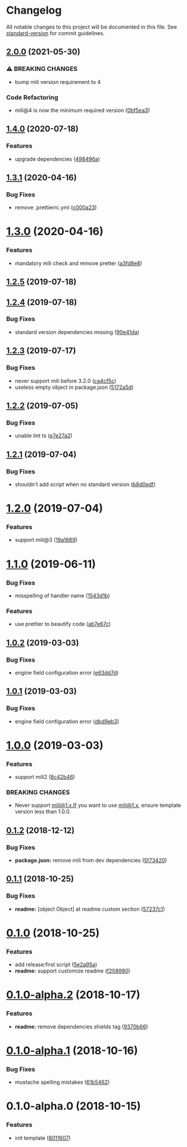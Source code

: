 # Changelog

All notable changes to this project will be documented in this file. See [standard-version](https://github.com/conventional-changelog/standard-version) for commit guidelines.

## [2.0.0](https://www.github.com/mili-project-manager/mtpl-template/compare/v1.4.0...v2.0.0) (2021-05-30)


### ⚠ BREAKING CHANGES

* bump mili version requirement to 4

### Code Refactoring

* mili@4 is now the minimum required version ([0bf5ea3](https://www.github.com/mili-project-manager/mtpl-template/commit/0bf5ea3fc31bc9ca7859282d1c65d7e75e33434c))

## [1.4.0](https://github.com/Val-istar-Guo/mili-template/compare/v1.3.1...v1.4.0) (2020-07-18)


### Features

* upgrade dependencies ([498496a](https://github.com/Val-istar-Guo/mili-template/commit/498496a9c4a05a8d4d3cb3882b7b7afbcf93c0da))

<a name="1.3.1"></a>
## [1.3.1](https://github.com/Val-istar-Guo/mili-template/compare/v1.3.0...v1.3.1) (2020-04-16)


### Bug Fixes

* remove .prettierrc.yml ([c000a23](https://github.com/Val-istar-Guo/mili-template/commit/c000a23))



<a name="1.3.0"></a>
# [1.3.0](https://github.com/Val-istar-Guo/mili-template/compare/v1.2.5...v1.3.0) (2020-04-16)


### Features

* mandatory mili check and remove pretter ([a3fd8e8](https://github.com/Val-istar-Guo/mili-template/commit/a3fd8e8))



<a name="1.2.5"></a>
## [1.2.5](https://github.com/Val-istar-Guo/mili-template/compare/v1.2.4...v1.2.5) (2019-07-18)



<a name="1.2.4"></a>
## [1.2.4](https://github.com/Val-istar-Guo/mili-template/compare/v1.2.3...v1.2.4) (2019-07-18)


### Bug Fixes

* standard version dependencies missing ([90e41da](https://github.com/Val-istar-Guo/mili-template/commit/90e41da))



<a name="1.2.3"></a>
## [1.2.3](https://github.com/Val-istar-Guo/mili-template/compare/v1.2.2...v1.2.3) (2019-07-17)


### Bug Fixes

* never support mili before 3.2.0 ([ca4cf5c](https://github.com/Val-istar-Guo/mili-template/commit/ca4cf5c))
* useless empty object in package.json ([5172a5d](https://github.com/Val-istar-Guo/mili-template/commit/5172a5d))



<a name="1.2.2"></a>
## [1.2.2](https://github.com/Val-istar-Guo/mili-template/compare/v1.2.1...v1.2.2) (2019-07-05)


### Bug Fixes

* unable lint ts ([e7e27a2](https://github.com/Val-istar-Guo/mili-template/commit/e7e27a2))



<a name="1.2.1"></a>
## [1.2.1](https://github.com/Val-istar-Guo/mili-template/compare/v1.2.0...v1.2.1) (2019-07-04)


### Bug Fixes

* shouldn't add script when no standard version ([b8d0edf](https://github.com/Val-istar-Guo/mili-template/commit/b8d0edf))



<a name="1.2.0"></a>
# [1.2.0](https://github.com/Val-istar-Guo/mili-template/compare/v1.1.0...v1.2.0) (2019-07-04)


### Features

* support mili@3 ([19a1669](https://github.com/Val-istar-Guo/mili-template/commit/19a1669))



<a name="1.1.0"></a>
# [1.1.0](https://github.com/Val-istar-Guo/mili-template/compare/v1.0.2...v1.1.0) (2019-06-11)


### Bug Fixes

* misspelling of handler name ([1543d1b](https://github.com/Val-istar-Guo/mili-template/commit/1543d1b))


### Features

* use prettier to beautify code ([ab7e67c](https://github.com/Val-istar-Guo/mili-template/commit/ab7e67c))



<a name="1.0.2"></a>
## [1.0.2](https://github.com/Val-istar-Guo/mili-template/compare/v1.0.1...v1.0.2) (2019-03-03)


### Bug Fixes

* engine field configuration error ([e63dd7d](https://github.com/Val-istar-Guo/mili-template/commit/e63dd7d))



<a name="1.0.1"></a>
## [1.0.1](https://github.com/Val-istar-Guo/mili-template/compare/v1.0.0...v1.0.1) (2019-03-03)


### Bug Fixes

* engine field configuration error ([dbd9eb3](https://github.com/Val-istar-Guo/mili-template/commit/dbd9eb3))



<a name="1.0.0"></a>
# [1.0.0](https://github.com/Val-istar-Guo/mili-template/compare/v0.1.2...v1.0.0) (2019-03-03)


### Features

* support mili2 ([8c42b46](https://github.com/Val-istar-Guo/mili-template/commit/8c42b46))


### BREAKING CHANGES

* Never support mili@1.x.If you want to use mili@1.x, ensure template version less
than 1.0.0.



<a name="0.1.2"></a>
## [0.1.2](https://github.com/Val-istar-Guo/mili-template/compare/v0.1.1...v0.1.2) (2018-12-12)


### Bug Fixes

* **package.json:** remove mili from dev dependencies ([5f73420](https://github.com/Val-istar-Guo/mili-template/commit/5f73420))



<a name="0.1.1"></a>
## [0.1.1](https://github.com/Val-istar-Guo/mili-template/compare/v0.1.0...v0.1.1) (2018-10-25)


### Bug Fixes

* **readme:** [object Object] at readme custom section ([57237c1](https://github.com/Val-istar-Guo/mili-template/commit/57237c1))



<a name="0.1.0"></a>
# [0.1.0](https://github.com/Val-istar-Guo/mili-template/compare/v0.1.0-alpha.2...v0.1.0) (2018-10-25)


### Features

* add release:first script ([5e2a95a](https://github.com/Val-istar-Guo/mili-template/commit/5e2a95a))
* **readme:** support customize readme ([f208980](https://github.com/Val-istar-Guo/mili-template/commit/f208980))



<a name="0.1.0-alpha.2"></a>
# [0.1.0-alpha.2](https://github.com/Val-istar-Guo/mili-template/compare/v0.1.0-alpha.1...v0.1.0-alpha.2) (2018-10-17)


### Features

* **readme:** remove dependencies shields tag ([9370b66](https://github.com/Val-istar-Guo/mili-template/commit/9370b66))



<a name="0.1.0-alpha.1"></a>
# [0.1.0-alpha.1](https://github.com/Val-istar-Guo/mili-template/compare/v0.1.0-alpha.0...v0.1.0-alpha.1) (2018-10-16)


### Bug Fixes

* mustache spelling mistakes ([61b5462](https://github.com/Val-istar-Guo/mili-template/commit/61b5462))



<a name="0.1.0-alpha.0"></a>
# 0.1.0-alpha.0 (2018-10-15)


### Features

* init template ([8011607](https://github.com/Val-istar-Guo/mili-template/commit/8011607))
